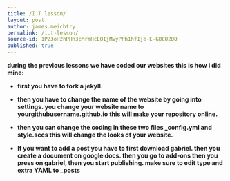 ```yaml
---
title: /I.T lesson/
layout: post
author: james.meichtry
permalink: /i.t-lesson/
source-id: 1PZ3oH2hPHn3cMrmHcEOIjMvyPPh1hfIje-E-GBCU2DQ
published: true
---
```

**during the previous lessons we have coded our websites this is how i did mine:**

* **first you have to fork a jekyll.**

* **then you have to change the name of the website by going into settings. you change your website name to   yourgithubusername.github.io this will make your repository online.**

* **then you can change the coding in these two files  _config.yml and style.sccs this will change the looks of your website.**

* **If you want to add a post you have to first download gabriel. then you create a document on google docs. then you go to add-ons then you press on gabriel, then you start publishing. make sure to edit  type and extra  YAML to _posts**

